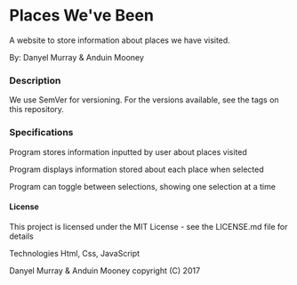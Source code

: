 # Places We've Been

A website to store information about places we have visited.

By: Danyel Murray & Anduin Mooney


### Description

We use SemVer for versioning. For the versions available, see the tags on this repository.

### Specifications

Program stores information inputted by user about places visited

Program displays information stored about each place when selected

Program can toggle between selections, showing one selection at a time



#### License

This project is licensed under the MIT License - see the LICENSE.md file for details

Technologies
Html, Css, JavaScript

Danyel Murray & Anduin Mooney
copyright (C) 2017
